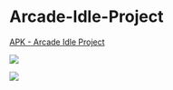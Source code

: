 # Arcade-Idle-Project
[APK - Arcade Idle Project](https://drive.google.com/file/d/1f1h-M3VEe_WPRUGoH6ljOHDe98T3gxXx/view?usp=sharing)

![](https://github.com/furkanselcuk11/Arcade-Idle-Project/blob/main/Assets/Art/Gif/Arcade_Idle_Fruit_1.gif)

![](https://github.com/furkanselcuk11/Arcade-Idle-Project/blob/main/Assets/Art/Gif/Arcade_Idle_Fruit_2.gif)
